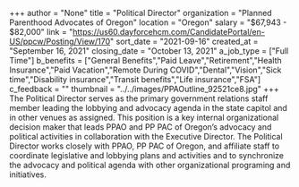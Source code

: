 +++
author = "None"
title = "Political Director"
organization = "Planned Parenthood Advocates of Oregon"
location = "Oregon"
salary = "$67,943 - $82,000"
link = "https://us60.dayforcehcm.com/CandidatePortal/en-US/ppcw/Posting/View/170"
sort_date = "2021-09-16"
created_at = "September 16, 2021"
closing_date = "October 13, 2021"
a_job_type = ["Full Time"]
b_benefits = ["General Benefits","Paid Leave","Retirement","Health Insurance","Paid Vacation","Remote During COVID","Dental","Vision","Sick time","Disability insurance","Transit benefits","Life insurance","FSA"]
c_feedback = ""
thumbnail = "../../images/PPAOutline_92521ce8.jpg"
+++
The Political Director serves as the primary government relations staff member leading the lobbying and advocacy agenda in the state capitol and in other venues as assigned. This position is a key internal organizational decision maker that leads PPAO and PP PAC of Oregon’s advocacy and political activities in collaboration with the Executive Director. The Political Director works closely with PPAO, PP PAC of Oregon, and affiliate staff to coordinate legislative and lobbying plans and activities and to synchronize the advocacy and political agenda with other organizational programing and initiatives.